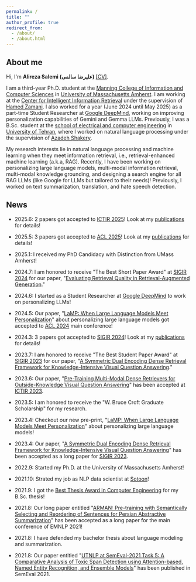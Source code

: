 ```yaml
---
permalink: /
title: ""
author_profile: true
redirect_from:
  - /about/
  - /about.html
---
```


## About me
Hi, I'm __Alireza Salemi (علیرضا سالمی)__ [\[CV\]](https://alirezasalemi7.github.io/files/myCV.pdf).

I am a third-year Ph.D. student at the [Manning College of Information and Computer Sciences](https://www.cics.umass.edu/) in [University of Massachusetts Amherst](https://www.umass.edu/). I am working at the [Center for Intelligent Information Retrieval](https://ciir.cs.umass.edu/) under the supervision of [Hamed Zamani](https://groups.cs.umass.edu/zamani/?_gl=1%2Aqu9jxh%2A_ga%2AMTc0MTM3NzM4LjE2NjMwMzcyMDY.%2A_ga_21RLS0L7EB%2AMTY2NDE1OTU3OC40LjEuMTY2NDE2MTIxNS4wLjAuMA..&_ga=2.267640839.822767476.1664150089-174137738.1663037206). I also worked for a year (June 2024 until May 2025) as a part-time Student Researcher at [Google DeepMind](https://deepmind.google/), working on improving personalization capabilities of Gemini and Gemma LLMs. Previously, I was a B.Sc. student at the [school of electrical and computer engineering](https://ece.ut.ac.ir/en/ece) in [University of Tehran](https://ut.ac.ir/en), where I worked on natural language processing under the supervision of [Azadeh Shakery](https://ece.ut.ac.ir/en/~shakery). 

My research interests lie in natural language processing and machine learning when they meet information retrieval, i.e., retrieval-enhanced machine learning (a.k.a, RAG). Recently, I have been working on personalizing large language models, multi-modal information retrieval, multi-modal knowledge grounding, and designing a search engine for all RAG LLMs (like Google for LLMs but tailored to their needs)! Previously, I worked on text summarization, translation, and hate speech detection.

## News
- 2025.6: 2 papers got accepted to [ICTIR 2025](https://ictir2025.cs.umass.edu/)! Look at my [publications](https://alirezasalemi7.github.io/publications/) for details!

- 2025.5: 3 papers got accepted to [ACL 2025](https://2025.aclweb.org/)! Look at my [publications](https://alirezasalemi7.github.io/publications/) for details!

- 2025.1: I received my PhD Candidacy with Distinction from UMass Amherst!

- 2024.7: I am honored to receive "The Best Short Paper Award" at [SIGIR 2024](https://sigir.org/sigir2024/) for our paper, "[Evaluating Retrieval Quality in Retrieval-Augmented Generation](https://arxiv.org/abs/2404.13781)."

- 2024.6: I started as a Student Researcher at [Google DeepMind](https://deepmind.google/) to work on personalizing LLMs!
  
- 2024.5: Our paper, "[LaMP: When Large Language Models Meet Personalization](https://arxiv.org/abs/2304.11406)" about personalizing large language models got accepted to [ACL 2024](https://2024.aclweb.org/) main conference!

- 2024.3: 3 papers got accepted to [SIGIR 2024](https://sigir-2024.github.io/)! Look at my [publications](https://alirezasalemi7.github.io/publications/) for details!

- 2023.7: I am honored to receive "The Best Student Paper Award" at [SIGIR 2023](https://sigir.org/sigir2023/) for our paper, "[A Symmetric Dual Encoding Dense Retrieval Framework for Knowledge-Intensive Visual Question Answering](https://arxiv.org/abs/2304.13649)."

- 2023.6: Our paper, "[Pre-Training Multi-Modal Dense Retrievers for Outside-Knowledge Visual Question Answering](https://arxiv.org/abs/2306.16478)" has been accepted at [ICTIR 2023](https://sigir.org/ictir2023/).

- 2023.5: I am honored to receive the "W. Bruce Croft Graduate Scholarship" for my research.

- 2023.4: Checkout our new pre-print, "[LaMP: When Large Language Models Meet Personalization](https://arxiv.org/abs/2304.11406)" about personalizing large language models!

- 2023.4: Our paper, "[A Symmetric Dual Encoding Dense Retrieval Framework for Knowledge-Intensive Visual Question Answering](https://arxiv.org/abs/2304.13649)" has been accepted as a long paper for [SIGIR 2023](https://sigir.org/sigir2023/).

- 2022.9: Started my Ph.D. at the University of Massachusetts Amherst!

-  2021.10: Strated my job as NLP data scientist at [Sotoon](https://sotoon.ir/)! 

- 2021.9: I got the [Best Thesis Award in Computer Engineering](https://alirezasalemi7.github.io/files/BScTAward.jpg) for my B.Sc. thesis!

- 2021.8: Our long paper entitled "[ARMAN: Pre-training with Semantically Selecting and Reordering of Sentences for Persian Abstractive Summarization](https://arxiv.org/abs/2109.04098)" has been accepted as a long paper for the main conference of EMNLP 2021!
- 2021.8: I have defended my bachelor thesis about language modeling and summarization.
- 2021.8: Our paper entitled "[UTNLP at SemEval-2021 Task 5: A Comparative Analysis of Toxic Span Detection using Attention-based, Named Entity Recognition, and Ensemble Models](https://aclanthology.org/2021.semeval-1.136/)" has been published in SemEval 2021.
